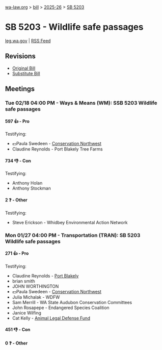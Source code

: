 [wa-law.org](/) > [bill](/bill/) > [2025-26](/bill/2025-26/) > [SB 5203](/bill/2025-26/sb/5203/)

# SB 5203 - Wildlife safe passages
[leg.wa.gov](https://app.leg.wa.gov/billsummary?BillNumber=5203&Year=2025&Initiative=false) | [RSS Feed](./rss.xml)

## Revisions
* [Original Bill](1/)
* [Substitute Bill](S/)

## Meetings
### Tue 02/18 04:00 PM - Ways & Means (WM): SSB 5203 Wildlife safe passages
#### 597 👍 - Pro
Testifying:
* 💵Paula Swedeen - [Conservation Northwest](/org/conservation_northwest/)
* Claudine Reynolds - Port Blakely Tree Farms

#### 734 👎 - Con
Testifying:
* Anthony Holan
* Anthony Stockman

#### 2 ❓ - Other
Testifying:
* Steve Erickson - Whidbey Environmental Action Network

### Mon 01/27 04:00 PM - Transportation (TRAN): SB 5203 Wildlife safe passages
#### 271 👍 - Pro
Testifying:
* Claudine Reynolds - [Port Blakely](/org/port_blakely/)
* brian smith
* JOHN WORTHINGTON
* 💵Paula Swedeen - [Conservation Northwest](/org/conservation_northwest/)
* Julia Michalak - WDFW
* Sam Merrill - WA State Audubon Conservation Committees
* John Rosapepe - Endangered Species Coalition
* Janice Wilfing
* Cat Kelly - [Animal Legal Defense Fund](/org/animal_legal_defense_fund/)

#### 451 👎 - Con

#### 0 ❓ - Other
